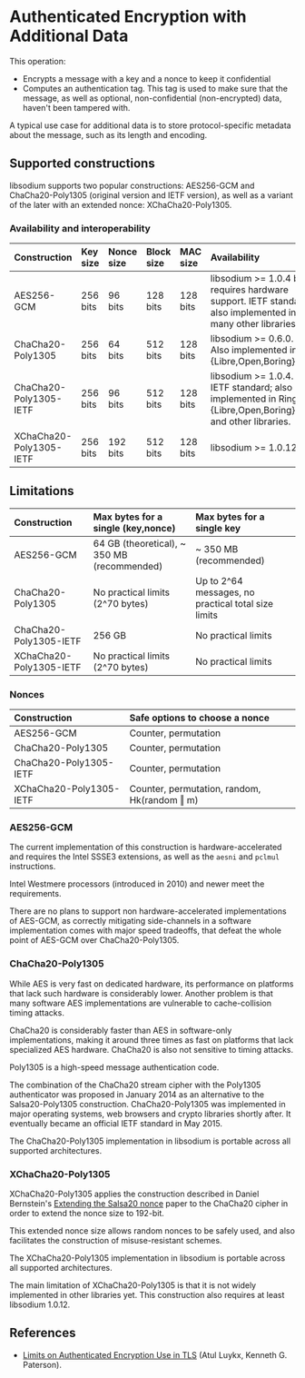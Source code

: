 # Authenticated Encryption with Additional Data

This operation:

* Encrypts a message with a key and a nonce to keep it confidential
* Computes an authentication tag. This tag is used to make sure that the message, as well as optional, non-confidential \(non-encrypted\) data, haven't been tampered with.

A typical use case for additional data is to store protocol-specific metadata about the message, such as its length and encoding.

## Supported constructions

libsodium supports two popular constructions: AES256-GCM and ChaCha20-Poly1305 \(original version and IETF version\), as well as a variant of the later with an extended nonce: XChaCha20-Poly1305.

### Availability and interoperability

| Construction | Key size | Nonce size | Block size | MAC size | Availability |
| :--- | :--- | :--- | :--- | :--- | :--- |
| AES256-GCM | 256 bits | 96 bits | 128 bits | 128 bits | libsodium &gt;= 1.0.4 but requires hardware support. IETF standard; also implemented in many other libraries. |
| ChaCha20-Poly1305 | 256 bits | 64 bits | 512 bits | 128 bits | libsodium &gt;= 0.6.0. Also implemented in {Libre,Open,Boring}SSL. |
| ChaCha20-Poly1305-IETF | 256 bits | 96 bits | 512 bits | 128 bits | libsodium &gt;= 1.0.4. IETF standard; also implemented in Ring, {Libre,Open,Boring}SSL and other libraries. |
| XChaCha20-Poly1305-IETF | 256 bits | 192 bits | 512 bits | 128 bits | libsodium &gt;= 1.0.12. |

## Limitations

| Construction | Max bytes for a single \(key,nonce\) | Max bytes for a single key |
| :--- | :--- | :--- |
| AES256-GCM | 64 GB \(theoretical\), ~ 350 MB \(recommended\) | ~ 350 MB \(recommended\) |
| ChaCha20-Poly1305 | No practical limits \(2^70 bytes\) | Up to 2^64 messages, no practical total size limits |
| ChaCha20-Poly1305-IETF | 256 GB | No practical limits |
| XChaCha20-Poly1305-IETF | No practical limits \(2^70 bytes\) | No practical limits |

### Nonces

| Construction | Safe options to choose a nonce |
| :--- | :--- |
| AES256-GCM | Counter, permutation |
| ChaCha20-Poly1305 | Counter, permutation |
| ChaCha20-Poly1305-IETF | Counter, permutation |
| XChaCha20-Poly1305-IETF | Counter, permutation, random, Hk\(random ‖ m\) |

### AES256-GCM

The current implementation of this construction is hardware-accelerated and requires the Intel SSSE3 extensions, as well as the `aesni` and `pclmul` instructions.

Intel Westmere processors \(introduced in 2010\) and newer meet the requirements.

There are no plans to support non hardware-accelerated implementations of AES-GCM, as correctly mitigating side-channels in a software implementation comes with major speed tradeoffs, that defeat the whole point of AES-GCM over ChaCha20-Poly1305.

### ChaCha20-Poly1305

While AES is very fast on dedicated hardware, its performance on platforms that lack such hardware is considerably lower. Another problem is that many software AES implementations are vulnerable to cache-collision timing attacks.

ChaCha20 is considerably faster than AES in software-only implementations, making it around three times as fast on platforms that lack specialized AES hardware. ChaCha20 is also not sensitive to timing attacks.

Poly1305 is a high-speed message authentication code.

The combination of the ChaCha20 stream cipher with the Poly1305 authenticator was proposed in January 2014 as an alternative to the Salsa20-Poly1305 construction. ChaCha20-Poly1305 was implemented in major operating systems, web browsers and crypto libraries shortly after. It eventually became an official IETF standard in May 2015.

The ChaCha20-Poly1305 implementation in libsodium is portable across all supported architectures.

### XChaCha20-Poly1305

XChaCha20-Poly1305 applies the construction described in Daniel Bernstein's [Extending the Salsa20 nonce](https://cr.yp.to/snuffle/xsalsa-20081128.pdf) paper to the ChaCha20 cipher in order to extend the nonce size to 192-bit.

This extended nonce size allows random nonces to be safely used, and also facilitates the construction of misuse-resistant schemes.

The XChaCha20-Poly1305 implementation in libsodium is portable across all supported architectures.

The main limitation of XChaCha20-Poly1305 is that it is not widely implemented in other libraries yet. This construction also requires at least libsodium 1.0.12.

## References

* [Limits on Authenticated Encryption Use in TLS](http://www.isg.rhul.ac.uk/~kp/TLS-AEbounds.pdf) \(Atul Luykx, Kenneth G. Paterson\).



